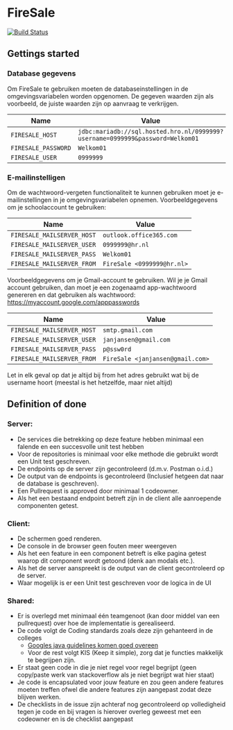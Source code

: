 # FireSale

[![Build Status](https://travis-ci.com/mikevanl/FireSale.svg?branch=main)](https://travis-ci.com/mikevanl/FireSale)

## Gettings started
### Database gegevens
Om FireSale te gebruiken moeten de databaseinstellingen in de omgevingsvariabelen worden opgenomen. De gegeven waarden zijn als voorbeeld, de juiste waarden zijn op aanvraag te verkrijgen.

Name | Value
--- | ---
`FIRESALE_HOST` | `jdbc:mariadb://sql.hosted.hro.nl/0999999?username=0999999&password=Welkom01`
`FIRESALE_PASSWORD` | `Welkom01`
`FIRESALE_USER` | `0999999`

### E-mailinstelligen
Om de wachtwoord-vergeten functionaliteit te kunnen gebruiken moet je e-mailinstellingen in je omgevingsvariabelen opnemen. Voorbeeldgegevens om je schoolaccount te gebruiken:

Name | Value
--- | ---
`FIRESALE_MAILSERVER_HOST` | `outlook.office365.com`
`FIRESALE_MAILSERVER_USER` | `0999999@hr.nl`
`FIRESALE_MAILSERVER_PASS` | `Welkom01`
`FIRESALE_MAILSERVER_FROM` | `FireSale <0999999@hr.nl>`


Voorbeeldgegevens om je Gmail-account te gebruiken. Wil je je Gmail account gebruiken, dan moet je een zogenaamd app-wachtwoord genereren en dat gebruiken als wachtwoord: https://myaccount.google.com/apppasswords

Name | Value
--- | ---
`FIRESALE_MAILSERVER_HOST` | `smtp.gmail.com`
`FIRESALE_MAILSERVER_USER` | `janjansen@gmail.com`
`FIRESALE_MAILSERVER_PASS` | `p@ssw0rd`
`FIRESALE_MAILSERVER_FROM` | `FireSale <janjansen@gmail.com>`

Let in elk geval op dat je altijd bij from het adres gebruikt wat bij de username hoort (meestal is het hetzelfde, maar niet altijd)

## Definition of done
### Server:
- De services die betrekking op deze feature hebben minimaal een falende en een succesvolle unit test hebben
- Voor de repositories is minimaal voor elke methode die gebruikt wordt een Unit test geschreven.
- De endpoints op de server zijn gecontroleerd (d.m.v. Postman o.i.d.)
- De output van de endpoints is gecontroleerd (Inclusief hetgeen dat naar de database is
  geschreven).
- Een Pullrequest is approved door minimaal 1 codeowner.
- Als het een bestaand endpoint betreft zijn in de client alle aanroepende componenten
getest.

### Client:
- De schermen goed renderen.
- De console in de browser geen fouten meer weergeven
- Als het een feature in een component betreft is elke pagina getest waarop dit
component wordt getoond (denk aan modals etc.).
- Als het de server aanspreekt is de output van de client gecontroleerd op de server.
- Waar mogelijk is er een Unit test geschreven voor de logica in de UI
### Shared:
- Er is overlegd met minimaal één teamgenoot (kan door middel van een pullrequest) over hoe de implementatie is gerealiseerd.
- De code volgt de Coding standards zoals deze zijn gehanteerd in de colleges
  - [Googles java guidelines komen goed overeen](https://google.github.io/styleguide/javaguide.html)
  - Voor de rest volgt KIS (Keep it simple), zorg dat je functies makkelijk te begrijpen zijn. 
- Er staat geen code in die je niet regel voor regel begrijpt (geen copy/paste werk van
stackoverflow als je niet begrijpt wat hier staat)
- Je code is encapsulated voor jouw feature en zou geen andere features moeten treffen
ofwel die andere features zijn aangepast zodat deze blijven werken.
- De checklists in de issue zijn achteraf nog gecontroleerd op volledigheid tegen je code
en bij vragen is hierover overleg geweest met een codeowner en is de checklist aangepast
